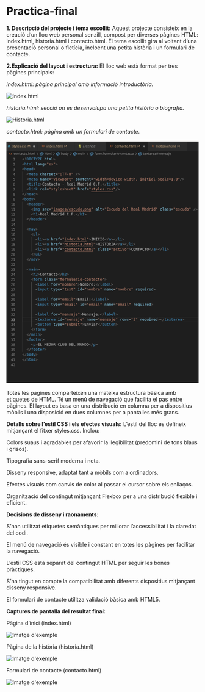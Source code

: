 # Practica-final

**1. Descripció del projecte i tema escollit:**
Aquest projecte consisteix en la creació d’un lloc web personal senzill, compost per diverses pàgines HTML: index.html, historia.html i contacto.html. El tema escollit gira al voltant d’una presentació personal o fictícia, incloent una petita història i un formulari de contacte.

**2.Explicació del layout i estructura:**
El lloc web està format per tres pàgines principals:

*index.html: pàgina principal amb informació introductòria.*

![Index.html](CRISTIANORONALDO.webp)

*historia.html: secció on es desenvolupa una petita història o biografia.*

![Historia.html](.png)

*contacto.html: pàgina amb un formulari de contacte.*

![Contacto.html](FOTON01.png)

Totes les pàgines comparteixen una mateixa estructura bàsica amb etiquetes de HTML. Té un menú de navegació que facilita el pas entre pàgines. El layout es basa en una distribució en columna per a dispositius mòbils i una disposició en dues columnes per a pantalles més grans.

**Detalls sobre l’estil CSS i els efectes visuals:**
L’estil del lloc es defineix mitjançant el fitxer styles.css. Inclou:

Colors suaus i agradables per afavorir la llegibilitat (predomini de tons blaus i grisos).

Tipografia sans-serif moderna i neta.

Disseny responsive, adaptat tant a mòbils com a ordinadors.

Efectes visuals com canvis de color al passar el cursor sobre els enllaços.

Organització del contingut mitjançant Flexbox per a una distribució flexible i eficient.

**Decisions de disseny i raonaments:**

S’han utilitzat etiquetes semàntiques per millorar l’accessibilitat i la claredat del codi.

El menú de navegació és visible i constant en totes les pàgines per facilitar la navegació.

L’estil CSS està separat del contingut HTML per seguir les bones pràctiques.

S’ha tingut en compte la compatibilitat amb diferents dispositius mitjançant disseny responsive.

El formulari de contacte utilitza validació bàsica amb HTML5.

**Captures de pantalla del resultat final:**

Pàgina d’inici (index.html)

![Imatge d'exemple](CRISTIANORONALDO.webp)

Pàgina de la història (historia.html)

![Imatge d'exemple](CRISTIANORONALDO.webp)

Formulari de contacte (contacto.html)

![Imatge d'exemple](CRISTIANORONALDO.webp)
